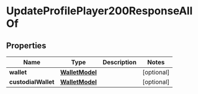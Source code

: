 

# UpdateProfilePlayer200ResponseAllOf


## Properties

| Name | Type | Description | Notes |
|------------ | ------------- | ------------- | -------------|
|**wallet** | [**WalletModel**](WalletModel.md) |  |  [optional] |
|**custodialWallet** | [**WalletModel**](WalletModel.md) |  |  [optional] |



